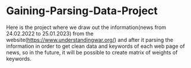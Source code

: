 # Gaining-Parsing-Data-Project

Here is the project where we draw out the information(news from 24.02.2022 to 25.01.2023)
from the website(https://www.understandingwar.org/) and after it parsing the information
in order to get clean data and keywords of each web page of news, so in the future, it will be possible to create matrix of weights of keywords.
